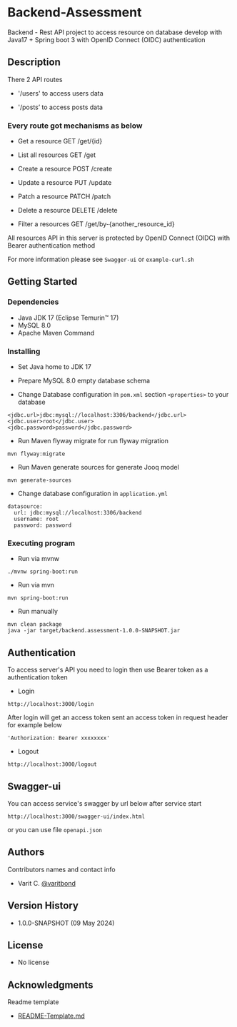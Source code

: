 # Backend-Assessment

Backend - Rest API project to access resource on database 
develop with Java17 + Spring boot 3 with OpenID Connect (OIDC) authentication

## Description
There 2 API routes 

* '/users' to access users data 

* '/posts’ to access posts data


### Every route got mechanisms as below

* Get a resource GET /get/{id}

* List all resources GET /get

* Create a resource POST /create 

* Update a resource PUT /update 

* Patch a resource PATCH /patch

* Delete a resource DELETE /delete

* Filter a resources GET /get/by-{another_resource_id}

All resources API in this server is protected by OpenID Connect (OIDC) with Bearer authentication method

For more information please see `Swagger-ui` or `example-curl.sh`


## Getting Started
### Dependencies
* Java JDK 17 (Eclipse Temurin™ 17)
* MySQL 8.0 
* Apache Maven Command

### Installing

* Set Java home to JDK 17
* Prepare MySQL 8.0 empty database schema

* Change Database configuration in `pom.xml` section `<properties>` to your database
```
<jdbc.url>jdbc:mysql://localhost:3306/backend</jdbc.url>
<jdbc.user>root</jdbc.user>
<jdbc.password>password</jdbc.password>
```

* Run Maven flyway migrate for run flyway migration 
```
mvn flyway:migrate
```

* Run Maven generate sources for generate Jooq model
```
mvn generate-sources
```

* Change database configuration in `application.yml`
```
datasource:
  url: jdbc:mysql://localhost:3306/backend
  username: root
  password: password
```

### Executing program

* Run via mvnw
```
./mvnw spring-boot:run
```

* Run via mvn
```
mvn spring-boot:run
```

* Run manually
```
mvn clean package
java -jar target/backend.assessment-1.0.0-SNAPSHOT.jar
```

## Authentication 
To access server's API you need to login then use Bearer token as a authentication token

* Login
```
http://localhost:3000/login
```
After login will get an access token sent an access token in request header for example below
```
'Authorization: Bearer xxxxxxxx'
```

* Logout
```
http://localhost:3000/logout
```

## Swagger-ui

You can access service's swagger by url below after service start
```
http://localhost:3000/swagger-ui/index.html
```
or you can use file `openapi.json`

## Authors

Contributors names and contact info
* Varit C. [@varitbond](https://github.com/varitbond)

## Version History
* 1.0.0-SNAPSHOT (09 May 2024)

## License
* No license

## Acknowledgments

Readme template
* [README-Template.md](https://gist.github.com/DomPizzie/7a5ff55ffa9081f2de27c315f5018afc/)
